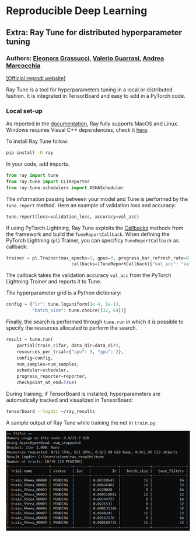 # Reproducible Deep Learning

## Extra: Ray Tune for distributed hyperparameter tuning

### Authors: [Eleonora Grassucci](https://github.com/eleGAN23), [Valerio Guarrasi](https://github.com/guarrasi1995), [Andrea Marcocchia](https://github.com/andremarco)

[[Official reprodl website]](https://www.sscardapane.it/teaching/reproducibledl/)

Ray Tune is a tool for hyperparameters tuning in a local or distributed fashion. It is integrated in TensorBoard and easy to add in a PyTorch code.

### Local set-up
As reported in the [documentation](https://docs.ray.io/en/latest/installation.html), Ray fully supports MacOS and Linux. Windows requires Visual C++ dependencies, check it [here](https://docs.ray.io/en/latest/installation.html#windows-support). 

To install Ray Tune follow:

```bash
pip install -U ray
```

In your code, add imports.

```python
from ray import tune
from ray.tune import CLIReporter
from ray.tune.schedulers import ASHAScheduler
```

The information passing between your model and Tune is performed by the `tune.report` method.
Here an example of validation loss and accuracy:

```python
tune.report(loss=validation_loss, accuracy=val_acc)
```

If using PyTorch Lightning, Ray Tune exploits the [Callbacks](https://pytorch-lightning.readthedocs.io/en/latest/callbacks.html) methods from the framework and build the `TuneReportCallback`. When defining the PyTorch Lightning (`pl`) Trainer, you can specificy `TuneReportCallback` as callback:

```python
trainer = pl.Trainer(max_epochs=1, gpus=0, progress_bar_refresh_rate=0,
                         callbacks=[TuneReportCallback({"val_acc": "val_acc"}, on="validation_end")])
```

The callback takes the validation accuracy `val_acc` from the PyTorch Lightning Trainer and reports it to Tune.

The hyperparameter grid is a Python dictionary:

```python
config = {"lr": tune.loguniform(1e-4, 1e-1),
          "batch_size": tune.choice([32, 64])}
```

Finally, the search is performed through `tune.run` in which it is possible to specify the resources allocated to perform the search.

```python
result = tune.run(
    partial(train_cifar, data_dir=data_dir),
    resources_per_trial={"cpu": 8, "gpu": 2},
    config=config,
    num_samples=num_samples,
    scheduler=scheduler,
    progress_reporter=reporter,
    checkpoint_at_end=True)
```

During training, if TensorBoard is installed, hyperparameters are automatically tracked and visualized in TensorBoard:

```bash
tensorboard --logdir ~/ray_results
```

A sample output of Ray Tune while training the net in `train.py`:

![](sample_output.png)
